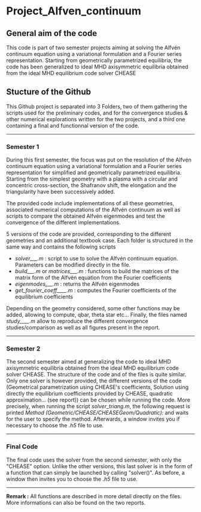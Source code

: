 # Project_Alfven_continuum

## General aim of the code
This code is part of two semester projects aiming at solving the Alfvén continuum equation using a variational formulation and a Fourier series representation.
Starting from geometrically parametrized equilibria, the code has been generalized to ideal MHD axisymmetric equilibria obtained from the ideal MHD equilibrium code solver CHEASE



## Stucture of the Github
This Github project is separated into 3 Folders, two of them gathering the scripts used for the preliminary codes, and for the convergence studies & other numerical explorations written for the two projects, and a third one containing a final and functionnal version of the code.

---

### Semester 1
During this first semester, the focus was put on the resolution of the Alfvén continuum equation using a variational formulation and a Fourier series representation for simplified and geometrically parametrized equilibria. Starting from the simplest geometry with a plasma with a circular and concentric cross-section, the Shafranov shift, the elongation and the triangularity have been successively added.

The provided code include implementations of all these geometries, associated numerical computations of the Alfvén continuum as well as scripts to compare the obtained Alfvén eigenmodes and test the convergence of the different implementations.

5 versions of the code are provided, corresponding to the different geometries and an additional textbook case.
Each folder is structured in the same way and contains the following scripts
- *solver___.m* : script to use to solve the Alfvén continuum equation. Parameters can be modified directly in the file.
- *build___.m* or *matrices___.m* : functions to build the matrices of the matrix form of the Alfvén equation from the Fourier coefficients
- *eigenmodes___.m* : returns the Alfvén eigenmodes
- *get_fourier_coeff____.m* : computes the Fourier coefficients of the equilibrium coefficients

Depending on the geometry considered, some other functions may be added, allowing to compute, qbar, theta star etc...
Finally, the files named *study____.m* allow to reproduce the different convergence studies/comparison as well as all figures present in the report.

---

### Semester 2

The second semester aimed at generalizing the code to ideal MHD axisymmetric equilibria obtained from the ideal MHD equilibrium code solver CHEASE. The structure of the code and of the files is quite similar. Only one solver is however provided, the different versions of the code (Geometrical parametrization using CHEASE's coefficients, Solution using directly the equilibrium coefficients provided by CHEASE, quadratic approximation... (see report)) can be chosen while running the code. More precisely, when running the script *solver_triang.m*, the following request is printed *Method (Geometric/CHEASE/CHEASEGeom/Quadratic):* and waits for the user to specify the method. Afterwards, a window invites you if necessary to choose the *.h5* file to use.

---

### Final Code

The final code uses the solver from the second semester, with only the "CHEASE" option. Unlike the other versions, this last solver is in the form of a function that can simply be launched by calling "solver()". As before, a window then invites you to choose the *.h5* file to use.

---

__Remark :__ All functions are described in more detail directly on the files. More informations can also be found on the two reports. 
